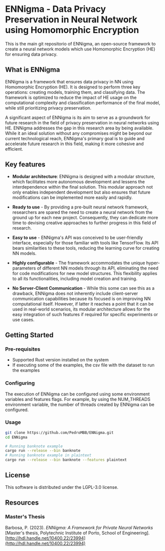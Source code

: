 # **ENNigma** - Data Privacy Preservation in Neural Network using Homomorphic Encryption

This is the main git repositorio of ENNigma, an open-source framework to create a neural network models which use Homomorphic Encryption (HE) for ensuring data privacy.

## What is ENNigma

ENNigma is a framework that ensures data privacy in NN using Homomorphic Encryption (HE). It is designed to perform three key operations: creating models, training them, and classifying data. The framework is optimized to reduce the impact of HE usage on the computational complexity and classification performance of the final model, while still prioritizing privacy preservation.

A significant aspect of ENNigma is its aim to serve as a groundwork for future research in the field of privacy preservation in neural networks using HE. ENNigma addresses the gap in this research area by being available. While it an ideal solution without any compromises might be beyond our current technological reach, ENNigma's primary goal is to guide and accelerate future research in this field, making it more cohesive and efficient.

## Key features

- **Modular architecture**: ENNigma is designed with a modular structure, which facilitates more autonomous development and lessens the interdependence within the final solution. This modular approach not only enables independent development but also ensures that future modifications can be implemented more easily and rapidly.

- **Ready to use** - By providing a pre-built neural network framework, researchers are spared the need to create a neural network from the ground up for each new project. Consequently, they can dedicate more time to devising creative approaches to further progress in this field of research.

- **Easy to use** - ENNigma's API was conceived to be user-friendly interface, especially for those familiar with tools like TensorFlow. Its API bears similarities to these tools, reducing the learning curve for creating NN models.

- **Highly configurable** - The framework accommodates the unique hyper-parameters of different NN models through its API, eliminating the need for code modifications for new model structures. This flexibility applies to all its functionalities, including model creation and training.

- **No Server-Client Communication** - While this some can see this as a drawback, ENNigma does not inherently include client-server communication capabilities because its focused is on improving NN computational itself. However, if latter it reaches a point that it can be used in real-world scenarios, its modular architecture allows for the easy integration of such features if required for specific experiments or use cases.

## Getting Started

### Pre-requisites

- Supported Rust version installed on the system
- If executing some of the examples, the csv file with the dataset to run the examples

### Configuring

The execution of ENNigma can be configured using some environment variables and features flags. For example, by using the NUM_THREADS environment variable, the number of threads created by ENNigma can be configured.

### Usage

```bash
git clone https://github.com/PedroMBB/ENNigma.git
cd ENNigma

# Running banknote example
cargo run --release --bin banknote
# Running banknote example in plaintext
cargo run --release --bin banknote --features plaintext
```

## License

This software is distributed under the LGPL-3.0 license.

## Resources

### Master's Thesis

Barbosa, P. (2023). *ENNigma: A Framework for Private Neural Networks* [Master's thesis, Polytechnic Institute of Porto, School of Engineering]. [http://hdl.handle.net/10400.22/23994](http://hdl.handle.net/10400.22/23994)
